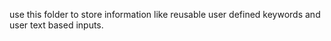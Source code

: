use this folder to store information like reusable user defined keywords and user text based inputs. 
